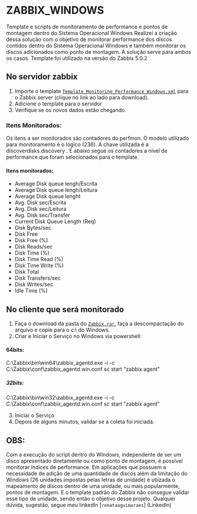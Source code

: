 # ZABBIX_WINDOWS
Template e scripts de monitoramento de performance e pontos de montagem dentro do Sistema Operacional Windows
Realizei a criação dessa solução com o objetivo de monitorar performance dos discos contidos dentro do Sistema Operacional Windows e 
também monitorar os discos adicionados como ponto de montagem. A solução serve para ambos os casos.
Template foi utilizado na versão do Zabbix 5.0.2

## No servidor zabbix
1. Importe o template
   [`Template_Monitoring_Performance_Windows.xml`](Template_Monitoring_Performance_Windows.xml)
   para o Zabbix server (clique no link ao lado para download).
2. Adicione o template para o servidor
3. Verifique se os novos dados estão chegando.


### Itens Monitorados: 
Os itens a ser monitorados são contadores do perfmon. O modelo utilizado para monitoramento é o lógico (236).
A chave utilizada é a discoverdisks.discovery .
E abaixo segue os contadores a nível de performance que foram selecionados para o template.

#### Itens monitorados:
- Average Disk queue lengh/Escrita
- Average Disk queue lengh/Leitura
- Average Disk queue lenght
- Avg. Disk sec/Escrita
- Avg. Disk sec/Leitura
- Avg. Disk sec/Transfer
- Current Disk Queue Length (Req)
- Disk Bytes/sec
- Disk Free
- Disk Free (%)
- Disk Reads/sec
- Disk Time (%)
- Disk Time Read (%)
- Disk Time Write (%)
- Disk Total
- Disk Transfers/sec
- Disk Writes/sec
- Idle Time (%)

## No cliente que será monitorado

1. Faça o download da pasta do [`Zabbix.rar`](ZABBIX), faça a descompactação do arquivo e copie para o c:\ do Windows.
2. Criar e Iniciar o Serviço no Windows via powershell: 
#### 64bits: 
C:\Zabbix\bin\win64\zabbix_agentd.exe -i -c C:\Zabbix\conf\zabbix_agentd.win.conf
sc start "zabbix agent"
##### 32bits: 
C:\Zabbix\bin\win32\zabbix_agentd.exe -i -c C:\Zabbix\conf\zabbix_agentd.win.conf
sc start "zabbix agent"

3. Iniciar o Serviço
4. Depois de alguns minutos, validar se a coleta foi iniciada.

## OBS:
Com a execução do script dentro do Windows, independente de ser um disco apresentado diretamente ou como ponto de montagem, é possível monitorar índices de performance.
Em aplicações que possuem a necessidade de adição de uma quantidade de discos além da limitação do Windows (26 unidades impostas pelas letras de unidade) é utiizada o mapeamento de discos dentro de uma unidade, ou mais popularmente, pontos de montagem. E o template padrão do Zabbix não consegue validar esse tipo de unidade, sendo então o objetivo desse projeto.
Qualquer dúvida, sugestão, segue meu linkedIn [`renataaguimaraes`] (LinkedIn)
